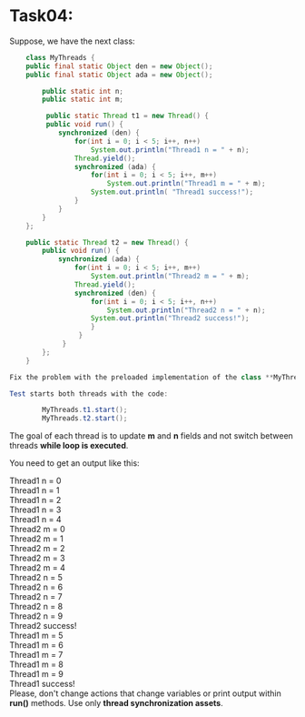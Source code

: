 # Task04: 

Suppose, we have the next class:
````java
    class MyThreads {
    public final static Object den = new Object();
    public final static Object ada = new Object();

        public static int n;
        public static int m;

         public static Thread t1 = new Thread() {
         public void run() {
            synchronized (den) {
                for(int i = 0; i < 5; i++, n++)
                    System.out.println("Thread1 n = " + n);
                Thread.yield();
                synchronized (ada) {
                    for(int i = 0; i < 5; i++, m++)
                        System.out.println("Thread1 m = " + m);
                    System.out.println( "Thread1 success!");
                }  
            }  
        }  
    };

    public static Thread t2 = new Thread() {
        public void run() {
            synchronized (ada) {
                for(int i = 0; i < 5; i++, m++)
                    System.out.println("Thread2 m = " + m);
                Thread.yield();
                synchronized (den) {
                    for(int i = 0; i < 5; i++, n++)
                        System.out.println("Thread2 n = " + n);
                    System.out.println("Thread2 success!");
                    }
                 }
             }
        };   
    }

Fix the problem with the preloaded implementation of the class **MyThread**.

Test starts both threads with the code:

        MyThreads.t1.start();
        MyThreads.t2.start();
````
The goal of each thread is to update **m** and **n** fields and not switch between threads **while loop is executed**.

You need to get an output like this:<br/>

Thread1 n = 0<br/>
Thread1 n = 1<br/>
Thread1 n = 2<br/>
Thread1 n = 3<br/>
Thread1 n = 4<br/>
Thread2 m = 0<br/>
Thread2 m = 1<br/>
Thread2 m = 2<br/>
Thread2 m = 3<br/>
Thread2 m = 4<br/>
Thread2 n = 5<br/>
Thread2 n = 6<br/>
Thread2 n = 7<br/>
Thread2 n = 8<br/>
Thread2 n = 9<br/>
Thread2 success!<br/>
Thread1 m = 5<br/>
Thread1 m = 6<br/>
Thread1 m = 7<br/>
Thread1 m = 8<br/>
Thread1 m = 9<br/>
Thread1 success!<br/>
Please, don't change actions that change variables or print output within **run()** methods. Use only **thread
synchronization assets**.
